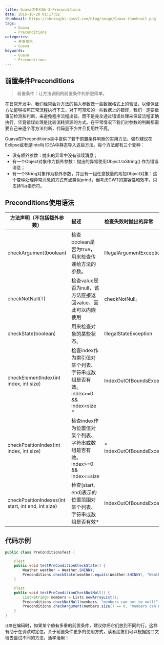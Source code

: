 ```yaml
---
title: Guava优美代码-3-Preconditions
date: 2016-10-20 01:17:02
thumbnail: https://obrxbqjbi.qnssl.com/blog/image/Guava-thumbnail.png
tags:
	- Guava
	- Preconditions
categories:
	- 开发技术
	- Guava
keywords:
	- Guava
	- Preconditions
---
```

## 前置条件Preconditions
> 前置条件：让方法调用的前置条件判断更简单。

在日常开发中，我们经常会对方法的输入参数做一些数据格式上的验证，以便保证方法能够按照正常流程执行下去。对于可预知的一些数据上的错误，我们一定要做事前检测和判断，来避免程序流程出错，而不是完全通过错误处理来保证流程正确执行，毕竟错误处理是比较消耗资源的方式。在平常情况下我们对参数的判断都需要自己来逐个写方法判断，代码量不少并且复用性不高。

Guava在Preconditions类中提供了若干前置条件判断的实用方法，强烈建议在Eclipse或者是Intellij IDEA中静态导入这些方法。每个方法都有三个变种：

- 没有额外参数：抛出的异常中没有错误消息；
- 有一个Object对象作为额外参数：抛出的异常使用Object.toString() 作为错误消息；
- 有一个String对象作为额外参数，并且有一组任意数量的附加Object对象：这个变种处理异常消息的方式有点类似printf，但考虑GWT的兼容性和效率，只支持%s指示符。

## Preconditions使用语法
|方法声明（不包括额外参数）	|描述	|检查失败时抛出的异常|
|--------|:--------|:--------|
|checkArgument(boolean)	|检查boolean是否为true，用来检查传递给方法的参数。	|IllegalArgumentException|
|checkNotNull(T)	|检查value是否为null，该方法直接返回value，因此可以内嵌使用|checkNotNull。	|NullPointerException
|checkState(boolean)	|用来检查对象的某些状态。	|IllegalStateException|
|checkElementIndex(int index, int size)	|检查index作为索引值对某个列表、字符串或数组是否有效。index>=0 && index<size *	|IndexOutOfBoundsException|
|checkPositionIndex(int index, int size)	|检查index作为位置值对某个列表、字符串或数组是否有效。index>=0 && index<=size |*	IndexOutOfBoundsException|
|checkPositionIndexes(int start, int end, int size)	|检查[start, end]表示的位置范围对某个列表、字符串或数组是否有效*	|IndexOutOfBoundsException|

## 代码示例

``` java
public class PreConditionsTest {

    @Test
    public void testPreConditionCheckState() {
        Weather weather = Weather.SHINNY;
        Preconditions.checkState(weather.equals(Weather.SHINNY), "Weather is not the best for a sunbath!");
    }

    @Test
    public void testPreConditionCheckNotNull() {
        List<String> members = Lists.newArrayList();
        Preconditions.checkNotNull(members, "members can not be null!");
        Preconditions.checkArgument(members.size() == 0, "members can not be null!");
    }
}
```

`注意`在编码时，如果某个值有多重的前置条件，建议你把它们放到不同的行，这样有助于在调试时定位。关于前置条件更多的使用方式，读者朋友们可以根据接口文档去尝试不同的方法，活学活用！